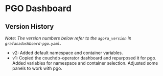 # PGO Dashboard

## Version History

_Note: The version numbers below refer to the `agora_version` in `grafanadashboard-pgo.yaml`._

* v2: Added default namespace and container variables.
* v1: Copied the couchdb-operator dashboard and repurposed it for pgo. Added variables for namespace and container selection. Adjusted some panels to work with pgo.
